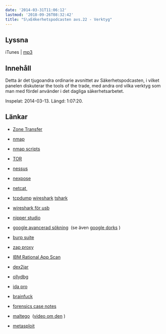 ```yaml
---
date: '2014-03-31T11:06:12'
lastmod: '2018-09-26T08:32:42'
title: "S\xE4kerhetspodcasten avs.22 - Verktyg"
---
```

## Lyssna

iTunes \| [mp3](http://traffic.libsyn.com/sakerhetspodcasten/Sakpodcasten_Verktyg_mixdown.mp3)

## Innehåll

Detta är det tjugoandra ordinarie avsnittet av Säkerhetspodcasten, i vilket panelen
diskuterar the tools of the trade, med andra ord vilka verktyg som man med fördel
använder i det dagliga säkerhetsarbetet.

Inspelat: 2014-03-13. Längd: 1:07:20.

## Länkar

* [Zone Transfer](http://en.wikipedia.org/wiki/DNS_zone_transfer)

* [nmap](http://nmap.org/)

* [nmap scripts](http://nmap.org/book/nse.html)

* [TOR](https://www.torproject.org/)

* [nessus](http://www.tenable.com/products/nessus)

* [nexpose](http://www.rapid7.com/products/nexpose/)

* [netcat ](http://en.wikipedia.org/wiki/Netcat)

* [tcpdump](http://www.tcpdump.org/)  [wireshark](https://www.wireshark.org/)  [tshark](https://www.wireshark.org/docs/man-pages/tshark.html)

* [wireshark för usb](http://wiki.wireshark.org/CaptureSetup/USB)

* [nipper studio](https://www.titania.com/nipperstudio)

* [google avancerad sökning](http://www.google.com/advanced_search)  (se även [google dorks](http://www.exploit-db.com/google-dorks/) )

* [burp suite](http://portswigger.net/burp/)

* [zap proxy](https://www.owasp.org/index.php/OWASP_Zed_Attack_Proxy_Project)

* [IBM Rational App Scan](http://www-03.ibm.com/software/products/en/appscan)

* [dex2jar](https://code.google.com/p/dex2jar/)

* [ollydbg](http://www.ollydbg.de/)

* [ida pro](https://www.hex-rays.com/products/ida/)

* [brainfuck](http://en.wikipedia.org/wiki/Brainfuck)

* [forensics case notes](http://digital-forensics.sans.org/blog/2010/08/19/digital-forensics-reporting-casenotes-walkthroughreview/)

* [maltego](https://www.paterva.com/web6/products/maltego.php)  ([video om den](https://www.youtube.com/watch?v=SEbIaLWQ-K4) )

* [metasploit](http://www.metasploit.com/)





